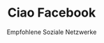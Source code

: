 ---
slug: facebook
title: Ciao Facebook
subtitle: Empfohlene Soziale Netzwerke
order: [friendica, mastodon]
---